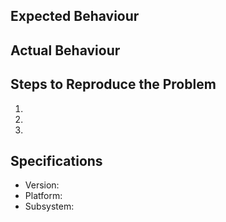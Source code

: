 ## Expected Behaviour


## Actual Behaviour


## Steps to Reproduce the Problem

  1.
  2.
  3.

## Specifications

  - Version:
  - Platform:
  - Subsystem:
